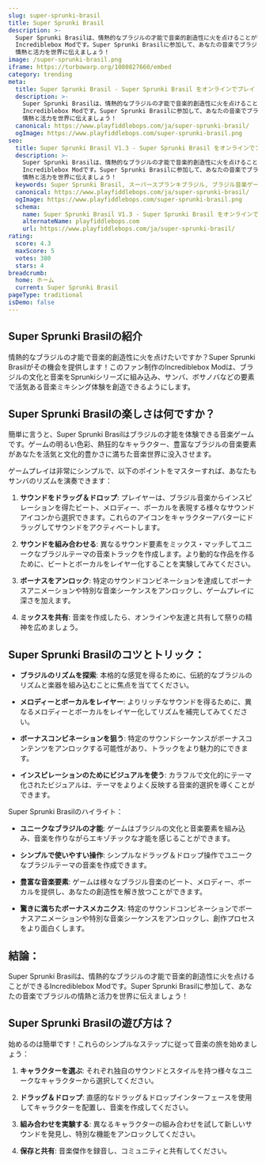 ```yaml
---
slug: super-sprunki-brasil
title: Super Sprunki Brasil
description: >-
  Super Sprunki Brasilは、情熱的なブラジルの才能で音楽的創造性に火を点けることができる
  Incrediblebox Modです。Super Sprunki Brasilに参加して、あなたの音楽でブラジルの
  情熱と活力を世界に伝えましょう！
image: /super-sprunki-brasil.png
iframe: https://turbowarp.org/1080827660/embed
category: trending
meta:
  title: Super Sprunki Brasil - Super Sprunki Brasil をオンラインでプレイ
  description: >-
    Super Sprunki Brasilは、情熱的なブラジルの才能で音楽的創造性に火を点けることができる
    Incrediblebox Modです。Super Sprunki Brasilに参加して、あなたの音楽でブラジルの
    情熱と活力を世界に伝えましょう！
  canonical: https://www.playfiddlebops.com/ja/super-sprunki-brasil/
  ogImage: https://www.playfiddlebops.com/super-sprunki-brasil.png
seo:
  title: Super Sprunki Brasil V1.3 - Super Sprunki Brasil をオンラインでプレイ
  description: >-
    Super Sprunki Brasilは、情熱的なブラジルの才能で音楽的創造性に火を点けることができる
    Incrediblebox Modです。Super Sprunki Brasilに参加して、あなたの音楽でブラジルの
    情熱と活力を世界に伝えましょう！
  keywords: Super Sprunki Brasil, スーパースプランキブラジル, ブラジル音楽ゲーム
  canonical: https://www.playfiddlebops.com/ja/super-sprunki-brasil/
  ogImage: https://www.playfiddlebops.com/super-sprunki-brasil.png
  schema:
    name: Super Sprunki Brasil V1.3 - Super Sprunki Brasil をオンラインでプレイ
    alternateName: playfiddlebops.com
    url: https://www.playfiddlebops.com/ja/super-sprunki-brasil/
rating:
  score: 4.3
  maxScore: 5
  votes: 380
  stars: 4
breadcrumb:
  home: ホーム
  current: Super Sprunki Brasil
pageType: traditional
isDemo: false
---
```


## Super Sprunki Brasilの紹介

情熱的なブラジルの才能で音楽的創造性に火を点けたいですか？Super Sprunki Brasilがその機会を提供します！このファン制作のIncrediblebox Modは、ブラジルの文化と音楽をSprunkiシリーズに組み込み、サンバ、ボサノバなどの要素で活気ある音楽ミキシング体験を創造できるようにします。

## Super Sprunki Brasilの楽しさは何ですか？

簡単に言うと、Super Sprunki Brasilはブラジルの才能を体験できる音楽ゲームです。ゲームの明るい色彩、熱狂的なキャラクター、豊富なブラジルの音楽要素があなたを活気と文化的豊かさに満ちた音楽世界に没入させます。

ゲームプレイは非常にシンプルで、以下のポイントをマスターすれば、あなたもサンバのリズムを演奏できます：

1. **サウンドをドラッグ＆ドロップ**: プレイヤーは、ブラジル音楽からインスピレーションを得たビート、メロディー、ボーカルを表現する様々なサウンドアイコンから選択できます。これらのアイコンをキャラクターアバターにドラッグしてサウンドをアクティベートします。

2. **サウンドを組み合わせる**: 異なるサウンド要素をミックス・マッチしてユニークなブラジルテーマの音楽トラックを作成します。より動的な作品を作るために、ビートとボーカルをレイヤー化することを実験してみてください。

3. **ボーナスをアンロック**: 特定のサウンドコンビネーションを達成してボーナスアニメーションや特別な音楽シーケンスをアンロックし、ゲームプレイに深さを加えます。

4. **ミックスを共有**: 音楽を作成したら、オンラインや友達と共有して祭りの精神を広めましょう。

## Super Sprunki Brasilのコツとトリック：

- **ブラジルのリズムを探索**: 本格的な感覚を得るために、伝統的なブラジルのリズムと楽器を組み込むことに焦点を当ててください。

- **メロディーとボーカルをレイヤー**: よりリッチなサウンドを得るために、異なるメロディーとボーカルをレイヤー化してリズムを補完してみてください。

- **ボーナスコンビネーションを狙う**: 特定のサウンドシーケンスがボーナスコンテンツをアンロックする可能性があり、トラックをより魅力的にできます。

- **インスピレーションのためにビジュアルを使う**: カラフルで文化的にテーマ化されたビジュアルは、テーマをよりよく反映する音楽的選択を導くことができます。

Super Sprunki Brasilのハイライト：

- **ユニークなブラジルの才能**: ゲームはブラジルの文化と音楽要素を組み込み、音楽を作りながらエキゾチックな才能を感じることができます。

- **シンプルで使いやすい操作**: シンプルなドラッグ＆ドロップ操作でユニークなブラジルテーマの音楽を作成できます。

- **豊富な音楽要素**: ゲームは様々なブラジル音楽のビート、メロディー、ボーカルを提供し、あなたの創造性を解き放つことができます。

- **驚きに満ちたボーナスメカニクス**: 特定のサウンドコンビネーションでボーナスアニメーションや特別な音楽シーケンスをアンロックし、創作プロセスをより面白くします。

## 結論：

Super Sprunki Brasilは、情熱的なブラジルの才能で音楽的創造性に火を点けることができるIncrediblebox Modです。Super Sprunki Brasilに参加して、あなたの音楽でブラジルの情熱と活力を世界に伝えましょう！

## Super Sprunki Brasilの遊び方は？

始めるのは簡単です！これらのシンプルなステップに従って音楽の旅を始めましょう：

1. **キャラクターを選ぶ**: それぞれ独自のサウンドとスタイルを持つ様々なユニークなキャラクターから選択してください。

2. **ドラッグ＆ドロップ**: 直感的なドラッグ＆ドロップインターフェースを使用してキャラクターを配置し、音楽を作成してください。

3. **組み合わせを実験する**: 異なるキャラクターの組み合わせを試して新しいサウンドを発見し、特別な機能をアンロックしてください。

4. **保存と共有**: 音楽傑作を録音し、コミュニティと共有してください。